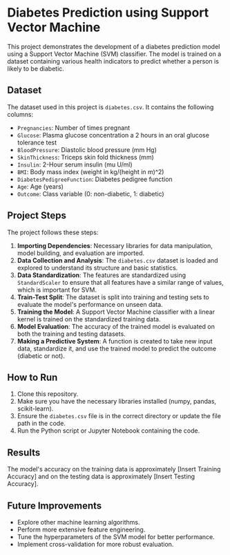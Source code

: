 # Diabetes Prediction using Support Vector Machine

This project demonstrates the development of a diabetes prediction model using a Support Vector Machine (SVM) classifier. The model is trained on a dataset containing various health indicators to predict whether a person is likely to be diabetic.

## Dataset

The dataset used in this project is `diabetes.csv`. It contains the following columns:

*   `Pregnancies`: Number of times pregnant
*   `Glucose`: Plasma glucose concentration a 2 hours in an oral glucose tolerance test
*   `BloodPressure`: Diastolic blood pressure (mm Hg)
*   `SkinThickness`: Triceps skin fold thickness (mm)
*   `Insulin`: 2-Hour serum insulin (mu U/ml)
*   `BMI`: Body mass index (weight in kg/(height in m)^2)
*   `DiabetesPedigreeFunction`: Diabetes pedigree function
*   `Age`: Age (years)
*   `Outcome`: Class variable (0: non-diabetic, 1: diabetic)

## Project Steps

The project follows these steps:

1.  **Importing Dependencies**: Necessary libraries for data manipulation, model building, and evaluation are imported.
2.  **Data Collection and Analysis**: The `diabetes.csv` dataset is loaded and explored to understand its structure and basic statistics.
3.  **Data Standardization**: The features are standardized using `StandardScaler` to ensure that all features have a similar range of values, which is important for SVM.
4.  **Train-Test Split**: The dataset is split into training and testing sets to evaluate the model's performance on unseen data.
5.  **Training the Model**: A Support Vector Machine classifier with a linear kernel is trained on the standardized training data.
6.  **Model Evaluation**: The accuracy of the trained model is evaluated on both the training and testing datasets.
7.  **Making a Predictive System**: A function is created to take new input data, standardize it, and use the trained model to predict the outcome (diabetic or not).

## How to Run

1.  Clone this repository.
2.  Make sure you have the necessary libraries installed (numpy, pandas, scikit-learn).
3.  Ensure the `diabetes.csv` file is in the correct directory or update the file path in the code.
4.  Run the Python script or Jupyter Notebook containing the code.

## Results

The model's accuracy on the training data is approximately [Insert Training Accuracy] and on the testing data is approximately [Insert Testing Accuracy].

## Future Improvements

*   Explore other machine learning algorithms.
*   Perform more extensive feature engineering.
*   Tune the hyperparameters of the SVM model for better performance.
*   Implement cross-validation for more robust evaluation.
